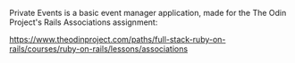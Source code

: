 Private Events is a basic event manager application, 
made for the The Odin Project's Rails Associations assignment:

https://www.theodinproject.com/paths/full-stack-ruby-on-rails/courses/ruby-on-rails/lessons/associations

